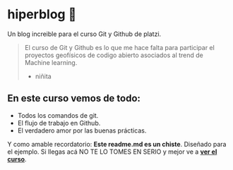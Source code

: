 # hiperblog 💚
Un blog increible para el curso Git y Github de platzi.
>El curso de Git y Github es lo que me hace falta para participar el proyectos geofísicos de codigo abierto asociados al trend de Machine learning.
> - niñita

## En este curso vemos de todo:
* Todos los comandos de git.
* El flujo de trabajo en Github.
* El verdadero amor por las buenas prácticas.

Y como amable recordatorio: **Este readme.md es un chiste**. Diseñado para el ejemplo. Si llegas acá NO TE LO TOMES EN SERIO y mejor ve a [**ver el curso**](https://platzi.com/clases/1557-git-github/19977-readmemd-es-una-excelente-practica/).